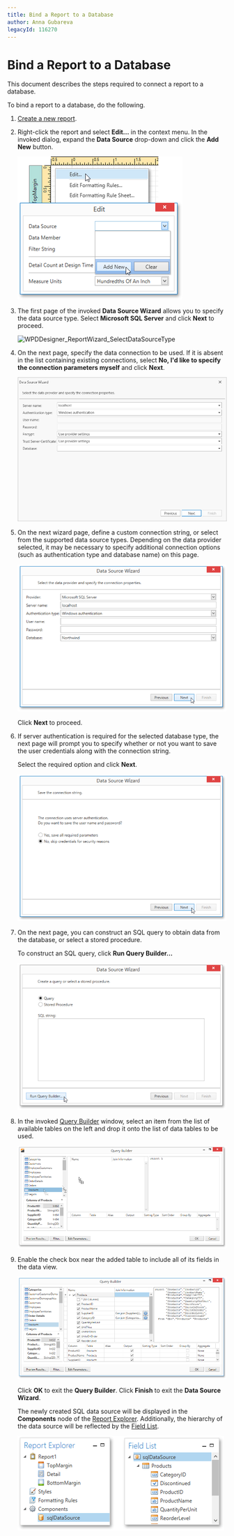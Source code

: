 ```yaml
---
title: Bind a Report to a Database
author: Anna Gubareva
legacyId: 116270
---
```

# Bind a Report to a Database
This document describes the steps required to connect a report to a database.

To bind a report to a database, do the following.
1. [Create a new report](../../basic-operations/create-a-new-report.md).
2. Right-click the report and select **Edit...** in the context menu. In the invoked dialog, expand the **Data Source** drop-down and click the **Add New** button.
	
	![EUD_WpfReportDesigner_AddDataSource](../../../../../../images/img123562.png)
3. The first page of the invoked **Data Source Wizard** allows you to specify the data source type. Select **Microsoft SQL Server** and click **Next** to proceed.
	
	![WPDDesigner_ReportWizard_SelectDataSourceType](../../../../../images/img122896.png)

4. On the next page, specify the data connection to be used. If it is absent in the list containing existing connections, select **No, I'd like to specify the connection parameters myself** and click **Next**.
	
	![WPDDesigner_ReportWizard_SpecifyConnectionString](../../../../../../images/img122000.png)
5. On the next wizard page, define a custom connection string, or select from the supported data source types. Depending on the data provider selected, it may be necessary to specify additional connection options (such as authentication type and database name) on this page.
	
	![EUD_WpfReportDesigner_DataSourceWizard_Database_2](../../../../../../images/img123986.png)
	
	Click **Next** to proceed.
6. If server authentication is required for the selected database type, the next page will prompt you to specify whether or not you want to save the user credentials along with the connection string.
	
	Select the required option and click **Next**.
	
	![EUD_WpfReportDesigner_DataSourceWizard_Database_3](../../../../../../images/img123987.png)
7. On the next page, you can construct an SQL query to obtain data from the database, or select a stored procedure.
	
	To construct an SQL query, click **Run Query Builder...**
	
	![EUD_WpfReportDesigner_DataSourceWizard_Database_4](../../../../../../images/img123988.png)
8. In the invoked [Query Builder](../../../interface-elements/query-builder.md) window, select an item from the list of available tables on the left and drop it onto the list of data tables to be used.
	
	![WPDDesigner_QueryBuilder_AddingTable](../../../../../../images/img122798.png)
9. Enable the check box near the added table to include all of its fields in the data view.
	
	![WPDDesigner_QueryBuilder_AddTable](../../../../../../images/img122117.png)
	
	Click **OK** to exit the **Query Builder**. Click **Finish** to exit the **Data Source Wizard**.
	
	The newly created SQL data source will be displayed in the **Components** node of the [Report Explorer](../../../interface-elements/report-explorer.md). Additionally, the hierarchy of the data source will be reflected by the [Field List](../../../interface-elements/field-list.md).
	
	![EUD_WpfReportDesigner_SqlDataSource](../../../../../../images/img123563.png)